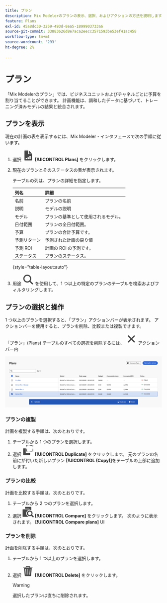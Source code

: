 ```yaml
---
title: プラン
description: Mix Modelerのプランの表示、選択、およびアクションの方法を説明します。
feature: Plans
exl-id: 45a8dc30-3259-493d-8ea5-1899903733a6
source-git-commit: 33883626d8e7aca2eecc3571593be53ef41ac458
workflow-type: tm+mt
source-wordcount: '293'
ht-degree: 2%

---
```


# プラン

「Mix Modelerのプラン」では、ビジネスユニットおよびチャネルごとに予算を割り当てることができます。 計画機能は、調和したデータに基づいて、トレーニング済みモデルの結果と統合されます。


## プランを表示

現在の計画の表を表示するには、Mix Modeler・インタフェースで次の手順に従います。

1. 選択 ![](../assets/icons/FileChart.svg) **[!UICONTROL Plans]** をクリックします。

1. 現在のプランとそのステータスの表が表示されます。

   テーブルの列は、プランの詳細を指定します。

   | 列名 | 詳細 |
   |---|---|
   | 名前 | プランの名前 |
   | 説明 | モデルの説明 |
   | モデル | プランの基準として使用されるモデル。 |
   | 日付範囲 | プランの全日付範囲。 |
   | 予算 | プランの合計予算です。 |
   | 予測リターン | 予測された計画の戻り値 |
   | 予測 ROI | 計画の ROI の予測です。 |
   | ステータス | プランのステータス。 |

   {style="table-layout:auto"}

1. 用途 ![検索](../assets/icons/Search.svg) を使用して、1 つ以上の特定のプランのテーブルを検索およびフィルタリングします。


## プランの選択と操作

1 つ以上のプランを選択すると、「プラン」アクションバーが表示されます。 アクションバーを使用すると、プランを削除、比較または複製できます。

「プラン」(Plans) テーブルのすべての選択を削除するには、 ![閉じる](../assets/icons/Close.svg) アクションバー内

![プランアクションバー](../assets/plans-action-bar.png)

### プランの複製

計画を複製する手順は、次のとおりです。

1. テーブルから 1 つのプランを選択します。
1. 選択 ![コピー](../assets/icons/Copy.svg) **[!UICONTROL Duplicate]** をクリックします。 元のプランの名前にが付いた新しいプラン **[!UICONTROL (Copy)]**&#x200B;をテーブルの上部に追加します。

### プランの比較

計画を比較する手順は、次のとおりです。

1. テーブルから 2 つのプランを選択します。
1. 選択 ![比較](../assets/icons/Compare.svg) **[!UICONTROL Compare]** をクリックします。 次のように表示されます。 **[!UICONTROL Compare plans]** UI


### プランを削除

計画を削除する手順は、次のとおりです。

1. テーブルから 1 つ以上のプランを選択します。
1. 選択 ![削除](../assets/icons/Delete.svg) **[!UICONTROL Delete]** をクリックします。

   >[!WARNING]
   >
   >   選択したプランは直ちに削除されます。